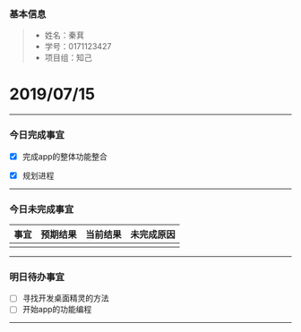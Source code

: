 ### 基本信息
> * 姓名：秦萁
> * 学号：0171123427
> * 项目组：知己

# 2019/07/15

 -------

 ### 今日完成事宜
- [x]  完成app的整体功能整合
- [x]  规划进程


 -----
### 今日未完成事宜


 | 事宜     |预期结果| 当前结果  | 未完成原因   | 
| --------   | -----:  | -----:  | :----:  |
|    |   |   |   |


 ------
### 明日待办事宜
- [ ] 寻找开发桌面精灵的方法
- [ ] 开始app的功能编程
-------
